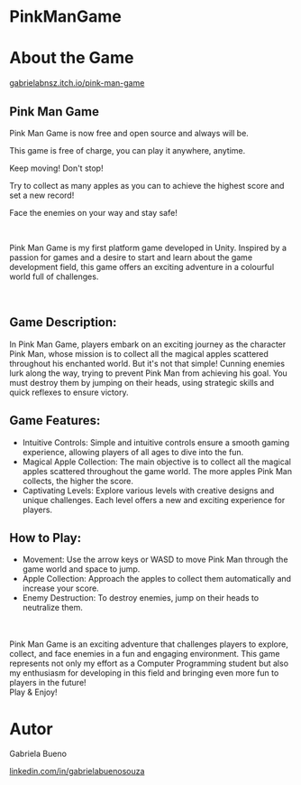 # PinkManGame

# About the Game

[gabrielabnsz.itch.io/pink-man-game](https://gabrielabnsz.itch.io/pink-man-game)

## Pink Man Game
Pink Man Game is now free and open source and always will be.

This game is free of charge, you can play it anywhere, anytime.

Keep moving! Don't stop!

Try to collect as many apples as you can to achieve the highest score and set a new record!

Face the enemies on your way and stay safe!

<br />

Pink Man Game is my first platform game developed in Unity. Inspired by a passion for games and a desire to start and learn about the game development field, this game offers an exciting adventure in a colourful world full of challenges.

<br />

## Game Description:
In Pink Man Game, players embark on an exciting journey as the character Pink Man, whose mission is to collect all the magical apples scattered throughout his enchanted world. But it's not that simple! Cunning enemies lurk along the way, trying to prevent Pink Man from achieving his goal. You must destroy them by jumping on their heads, using strategic skills and quick reflexes to ensure victory.
<br />

## Game Features:
- Intuitive Controls: Simple and intuitive controls ensure a smooth gaming experience, allowing players of all ages to dive into the fun.<br />
- Magical Apple Collection: The main objective is to collect all the magical apples scattered throughout the game world. The more apples Pink Man collects, the higher the score.<br />
- Captivating Levels: Explore various levels with creative designs and unique challenges. Each level offers a new and exciting experience for players.

## How to Play: 
- Movement: Use the arrow keys or WASD to move Pink Man through the game world and space to jump.  
- Apple Collection: Approach the apples to collect them automatically and increase your score.
- Enemy Destruction: To destroy enemies, jump on their heads to neutralize them.
<br />
<br />
Pink Man Game is an exciting adventure that challenges players to explore, collect, and face enemies in a fun and engaging environment. This game represents not only my effort as a Computer Programming student but also my enthusiasm for developing in this field and bringing even more fun to players in the future!
<br />
Play & Enjoy!

<br />

# Autor

Gabriela Bueno
<br />

[linkedin.com/in/gabrielabuenosouza](https://www.linkedin.com/in/gabrielabuenosouza/)
